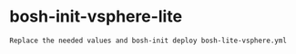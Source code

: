# bosh-init-vsphere-lite

```bash
Replace the needed values and bosh-init deploy bosh-lite-vsphere.yml
```
